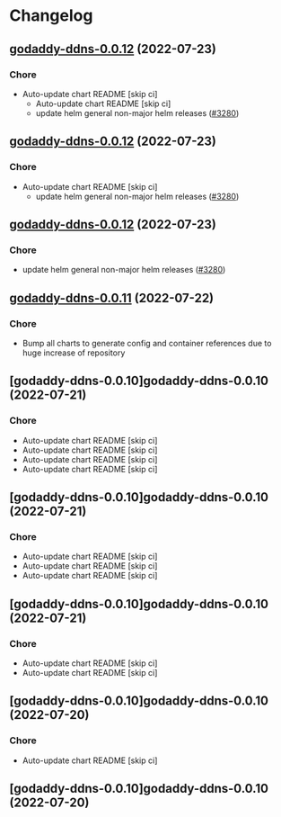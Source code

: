 # Changelog



## [godaddy-ddns-0.0.12](https://github.com/truecharts/apps/compare/godaddy-ddns-0.0.11...godaddy-ddns-0.0.12) (2022-07-23)

### Chore

- Auto-update chart README [skip ci]
  - Auto-update chart README [skip ci]
  - update helm general non-major helm releases ([#3280](https://github.com/truecharts/apps/issues/3280))




## [godaddy-ddns-0.0.12](https://github.com/truecharts/apps/compare/godaddy-ddns-0.0.11...godaddy-ddns-0.0.12) (2022-07-23)

### Chore

- Auto-update chart README [skip ci]
  - update helm general non-major helm releases ([#3280](https://github.com/truecharts/apps/issues/3280))




## [godaddy-ddns-0.0.12](https://github.com/truecharts/apps/compare/godaddy-ddns-0.0.11...godaddy-ddns-0.0.12) (2022-07-23)

### Chore

- update helm general non-major helm releases ([#3280](https://github.com/truecharts/apps/issues/3280))




## [godaddy-ddns-0.0.11](https://github.com/truecharts/apps/compare/godaddy-ddns-0.0.10...godaddy-ddns-0.0.11) (2022-07-22)

### Chore

- Bump all charts to generate config and container references due to huge increase of repository



## [godaddy-ddns-0.0.10]godaddy-ddns-0.0.10 (2022-07-21)

### Chore

- Auto-update chart README [skip ci]
- Auto-update chart README [skip ci]
- Auto-update chart README [skip ci]
- Auto-update chart README [skip ci]



## [godaddy-ddns-0.0.10]godaddy-ddns-0.0.10 (2022-07-21)

### Chore

- Auto-update chart README [skip ci]
- Auto-update chart README [skip ci]
- Auto-update chart README [skip ci]



## [godaddy-ddns-0.0.10]godaddy-ddns-0.0.10 (2022-07-21)

### Chore

- Auto-update chart README [skip ci]
- Auto-update chart README [skip ci]



## [godaddy-ddns-0.0.10]godaddy-ddns-0.0.10 (2022-07-20)

### Chore

- Auto-update chart README [skip ci]



## [godaddy-ddns-0.0.10]godaddy-ddns-0.0.10 (2022-07-20)

